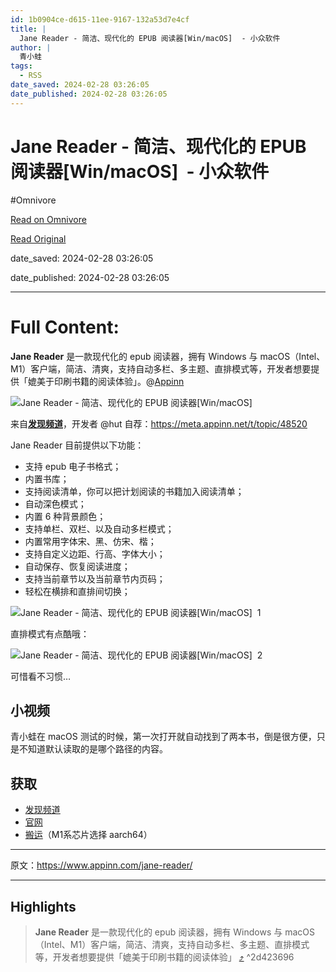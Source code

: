 ```yaml
---
id: 1b0904ce-d615-11ee-9167-132a53d7e4cf
title: |
  Jane Reader - 简洁、现代化的 EPUB 阅读器[Win/macOS]  - 小众软件
author: |
  青小蛙
tags:
  - RSS
date_saved: 2024-02-28 03:26:05
date_published: 2024-02-28 03:26:05
---
```


# Jane Reader - 简洁、现代化的 EPUB 阅读器[Win/macOS]  - 小众软件
#Omnivore

[Read on Omnivore](https://omnivore.app/me/jane-reader-epub-win-mac-os-18deedfd52f)

[Read Original](https://www.appinn.com/jane-reader/)

date_saved: 2024-02-28 03:26:05

date_published: 2024-02-28 03:26:05

--- 

# Full Content: 

**Jane Reader** 是一款现代化的 epub 阅读器，拥有 Windows 与 macOS（Intel、M1）客户端，简洁、清爽，支持自动多栏、多主题、直排模式等，开发者想要提供「媲美于印刷书籍的阅读体验」。@[Appinn](https://www.appinn.com/jane-reader/)

![Jane Reader - 简洁、现代化的 EPUB 阅读器[Win/macOS] ](https://proxy-prod.omnivore-image-cache.app/1608x700,s1qwMyIe7RhR9jQXh1rSotZKYdwXkPOJMqYUztWqsUTg/https://www.appinn.com/wp-content/uploads/2024/02/Appinn-feature-images-2024-02-28T160014.189.jpg "Jane Reader - 简洁、现代化的 EPUB 阅读器[Win/macOS]  1")

来自[**发现频道**](https://meta.appinn.net/c/faxian/10)，开发者 @hut 自荐：<https://meta.appinn.net/t/topic/48520>

Jane Reader 目前提供以下功能：

* 支持 epub 电子书格式；
* 内置书库；
* 支持阅读清单，你可以把计划阅读的书籍加入阅读清单；
* 自动深色模式；
* 内置 6 种背景颜色；
* 支持单栏、双栏、以及自动多栏模式；
* 内置常用字体宋、黑、仿宋、楷；
* 支持自定义边距、行高、字体大小；
* 自动保存、恢复阅读进度；
* 支持当前章节以及当前章节内页码；
* 轻松在横排和直排间切换；

![Jane Reader - 简洁、现代化的 EPUB 阅读器[Win/macOS]  1](https://proxy-prod.omnivore-image-cache.app/0x0,shDT-eWg6dt9gGWdXBlGr6nbQkqmU35SqDtCDbqCOEag/https://meta-cdn1.appinn.com/uploads/default/optimized/3X/c/7/c72023fe03836a7de5d18a96277134b05d34c2c3_2_1308x1000.jpeg "Jane Reader - 简洁、现代化的 EPUB 阅读器[Win/macOS]  2")

直排模式有点酷哦：

![Jane Reader - 简洁、现代化的 EPUB 阅读器[Win/macOS]  2](https://proxy-prod.omnivore-image-cache.app/1380x606,sAHnGLqXqWA9zSaGtQK4_sJb0nH5TJjXMccI7d2_IQAo/https://meta-cdn1.appinn.com/uploads/default/optimized/3X/1/e/1e31e47405c2f445496e169f7244d5783942f75c_2_1380x606.jpeg "Jane Reader - 简洁、现代化的 EPUB 阅读器[Win/macOS]  3")

可惜看不习惯…

## 小视频

青小蛙在 macOS 测试的时候，第一次打开就自动找到了两本书，倒是很方便，只是不知道默认读取的是哪个路径的内容。

## 获取

* [发现频道](https://meta.appinn.net/t/topic/48520)
* [官网](https://janereader.com/)
* [搬运](https://pan.quark.cn/s/43bf1b5eeae9)（M1系芯片选择 aarch64）

---

原文：https://www.appinn.com/jane-reader/

---

## Highlights

> **Jane Reader** 是一款现代化的 epub 阅读器，拥有 Windows 与 macOS（Intel、M1）客户端，简洁、清爽，支持自动多栏、多主题、直排模式等，开发者想要提供「媲美于印刷书籍的阅读体验」 [⤴️](https://omnivore.app/me/jane-reader-epub-win-mac-os-18deedfd52f#2d423696-262b-413e-972e-955e36e59473)  ^2d423696

